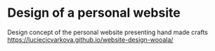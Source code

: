 # Design of a personal website  
Design concept of the personal website presenting hand made crafts    
https://luciecicvarkova.github.io/website-design-wooala/
